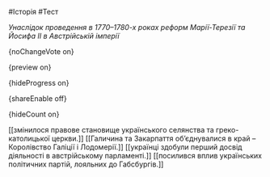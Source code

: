 #Історія #Тест

*Унаслідок проведення в 1770–1780-х роках реформ Марії-Терезії та Йосифа ІІ в  Австрійській імперії*

{noChangeVote on}

{preview on}

{hideProgress on}

{shareEnable off}

{hideCount on}

[[змінилося правове становище українського селянства та греко-католицької церкви.]]
[[Галичина та Закарпаття об’єднувалися в край – Королівство Галіції і Лодомерії.]]
[[українці здобули перший досвід діяльності в австрійському парламенті.]]
[[посилився вплив українських політичних партій, лояльних до Габсбургів.]]
